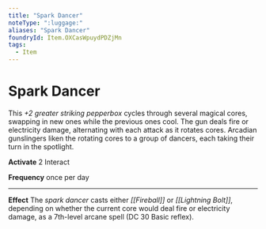 ```yaml
---
title: "Spark Dancer"
noteType: ":luggage:"
aliases: "Spark Dancer"
foundryId: Item.OXCasWpuydPDZjMn
tags:
  - Item
---
```


# Spark Dancer

This _+2 greater striking pepperbox_ cycles through several magical cores, swapping in new ones while the previous ones cool. The gun deals fire or electricity damage, alternating with each attack as it rotates cores. Arcadian gunslingers liken the rotating cores to a group of dancers, each taking their turn in the spotlight.

**Activate** 2 Interact

**Frequency** once per day

* * *

**Effect** The _spark dancer_ casts either _[[Fireball]]_ or _[[Lightning Bolt]]_, depending on whether the current core would deal fire or electricity damage, as a 7th-level arcane spell (DC 30 Basic reflex).
